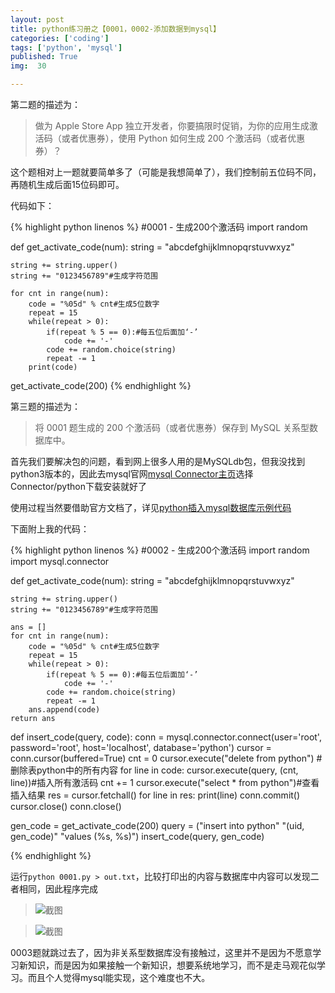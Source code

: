 ```yaml
---
layout: post
title: python练习册之【0001，0002-添加数据到mysql】
categories: ['coding']
tags: ['python', 'mysql']
published: True
img:  30

---
```


第二题的描述为：
> 做为 Apple Store App 独立开发者，你要搞限时促销，为你的应用生成激活码（或者优惠券），使用 Python 如何生成 200 个激活码（或者优惠券）？


这个题相对上一题就要简单多了（可能是我想简单了），我们控制前五位码不同，再随机生成后面15位码即可。

代码如下：

{% highlight python linenos %}
#0001 - 生成200个激活码
import random

def get_activate_code(num):
    string = "abcdefghijklmnopqrstuvwxyz"

    string += string.upper()
    string += "0123456789"#生成字符范围

    for cnt in range(num):
        code = "%05d" % cnt#生成5位数字
        repeat = 15
        while(repeat > 0):
            if(repeat % 5 == 0):#每五位后面加‘-’
                code += '-'
            code += random.choice(string)
            repeat -= 1
        print(code)

get_activate_code(200)
{% endhighlight %}

第三题的描述为：

> 将 0001 题生成的 200 个激活码（或者优惠券）保存到 MySQL 关系型数据库中。

首先我们要解决包的问题，看到网上很多人用的是MySQLdb包，但我没找到python3版本的，因此去mysql官网[mysql Connector主页](http://dev.mysql.com/doc/index-connectors.html)选择Connector/python下载安装就好了

使用过程当然要借助官方文档了，详见[python插入mysql数据库示例代码](http://dev.mysql.com/doc/connector-python/en/connector-python-example-cursor-transaction.html)

下面附上我的代码：

{% highlight python linenos %}
#0002 - 生成200个激活码
import random
import mysql.connector

def get_activate_code(num):
    string = "abcdefghijklmnopqrstuvwxyz"

    string += string.upper()
    string += "0123456789"#生成字符范围

    ans = []
    for cnt in range(num):
        code = "%05d" % cnt#生成5位数字
        repeat = 15
        while(repeat > 0):
            if(repeat % 5 == 0):#每五位后面加‘-’
                code += '-'
            code += random.choice(string)
            repeat -= 1
        ans.append(code)
    return ans

def insert_code(query, code):
    conn = mysql.connector.connect(user='root', password='root', host='localhost', database='python')
    cursor = conn.cursor(buffered=True)
    cnt = 0
    cursor.execute("delete from python") #删除表python中的所有内容
    for line in code:
        cursor.execute(query, (cnt, line))#插入所有激活码
        cnt += 1
    cursor.execute("select * from python")#查看插入结果
    res = cursor.fetchall()
    for line in res:
        print(line)
    conn.commit()
    cursor.close()
    conn.close()

gen_code = get_activate_code(200)
query = ("insert into python"
        "(uid, gen_code)"
        "values (%s, %s)")
insert_code(query, gen_code)

{% endhighlight %}


运行`python 0001.py > out.txt`，比较打印出的内容与数据库中内容可以发现二者相同，因此程序完成


> ![截图](http://7xlnl2.com1.z0.glb.clouddn.com/post30-截图1.png)

> ![截图](http://7xlnl2.com1.z0.glb.clouddn.com/post30-截图2.png)

0003题就跳过去了，因为非关系型数据库没有接触过，这里并不是因为不愿意学习新知识，而是因为如果接触一个新知识，想要系统地学习，而不是走马观花似学习。而且个人觉得mysql能实现，这个难度也不大。